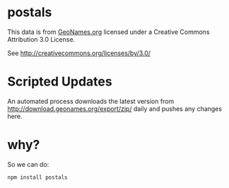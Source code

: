 postals
=======

This data is from [GeoNames.org](www.geonames.org) licensed under a Creative Commons Attribution 3.0 License.

See http://creativecommons.org/licenses/by/3.0/

# Scripted Updates
An automated process downloads the latest version from http://download.geonames.org/export/zip/ daily and pushes
any changes here.

# why?
So we can do:
```bash
npm install postals
```

